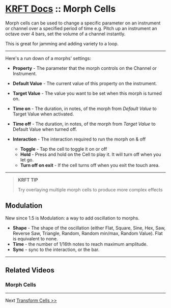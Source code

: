# [KRFT Docs](/docs) :: Morph Cells

Morph cells can be used to change a specific parameter on an instrument or channel over a specified period of time e.g. Pitch up an instrument an octave over 4 bars, set the volume of a channel instantly.

This is great for jamming and adding variety to a loop.

----


Here's a run down of a morphs' settings:

- **Property** - The parameter that the morph controls on the Channel or Instrument.

- **Default Value** - The current value of this property on the instrument.

- **Target Value** - The value you want to be set when this morph is turned on.

- **Time on** - The duration, in notes, of the morph from *Default Value* to Target Value when activated.

- **Time off** - The duration, in notes, of the morph from *Target Value* to Default Value when turned off.

- **Interaction** - The interaction required to run the morph on & off
    - **Toggle** - Tap the cell to toggle it on or off
    - **Hold** - Press and hold on the Cell to play it. It will turn off when you let go.
    - **Turn off on exit** - If the cell turns off when you exit the touch area.

---

> **KRFT TIP**
> 
> Try overlaying multiple morph cells to produce more complex effects
>


## Modulation

New since 1.5 is Modulation: a way to add oscillation to morphs.

- **Shape** - The shape of the oscillation (either Flat, Square, Sine, Hex, Saw, Reverse Saw, Triangle, Random, Random min/max, Random Value). Flat is equivalent to none.
- **Time** - the number of 1/16th notes to reach maximum amplitude. 
- **Sync** - sync to the interaction, or the bar.

--------

## Related Videos



### Morph Cells

<div class="vid" src="d3Fa1Skva6s"></div>


---------

Next [Transform Cells >>](../transform-cells)
